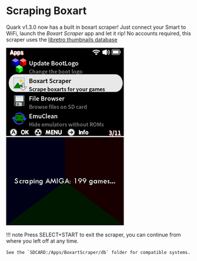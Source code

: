 # Scraping Boxart

Quark v1.3.0 now has a built in boxart scraper! Just connect your Smart to WiFi, launch the *Boxart Scraper* app and let it rip! No accounts required, this scraper uses the [libretro thumbnails database](https://thumbnails.libretro.com)

![Quark Boxart Scraper](../assets/img/quark_scraper.png) ![Quark Boxart Scraper - scraping in progress](../assets/img/scraping.png)

!!! note
    Press SELECT+START to exit the scraper, you can continue from where you left off at any time.

    See the `SDCARD:/Apps/BoxartScraper/db` folder for compatible systems. 